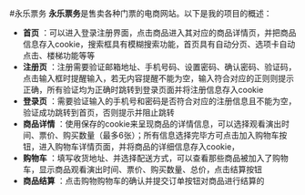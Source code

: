 ﻿#永乐票务
**永乐票务**是售卖各种门票的电商网站。以下是我的项目的概述：
- **首页** ：可以进入登录注册界面，点击商品进入其对应的商品详情页，并把商品信息存入cookie，搜索框具有模糊搜索功能，首页具有自动分页、选项卡自动点击、楼梯功能等等
- **注册页** ：注册需要验证邮箱地址、手机号码、设置密码、确认密码、验证码，点击输入框时提醒输入，若无内容提醒不能为空，输入符合对应的正则则提示正确，所有验证均为正确时跳转到登录页面并将注册信息存入cookie
- **登录页** ：需要验证输入的手机号和密码是否符合对应的注册信息且不能为空，验证成功跳转到首页，否则提示并阻止跳转
- **商品详情** ：使用保存的cookie来呈现商品的详情信息，可以选择观看演出时间、票价、购买数量（最多6张）；所有信息选择完毕方可点击加入购物车按钮，进入购物车详情页面，并将商品的详细信息存入cookie，
- **购物车** ：填写收货地址、并选择配送方式，可以查看那些商品被加入了购物车，显示商品观看演出时间、票价、购买数量、总价，点击结算按钮
- **商品结算** ：点击购物购物车的确认并提交订单按钮对商品进行结算的
